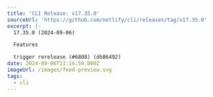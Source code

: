 ```yaml
---
title: 'CLI Release: v17.35.0'
sourceUrl: 'https://github.com/netlify/cli/releases/tag/v17.35.0'
excerpt: |-
  17.35.0 (2024-09-06)

  Features

  trigger rerelease (#6808) (db86492)
date: 2024-09-06T11:14:59.000Z
imageUrl: /images/feed-preview.svg
tags:
  - cli
---
```


